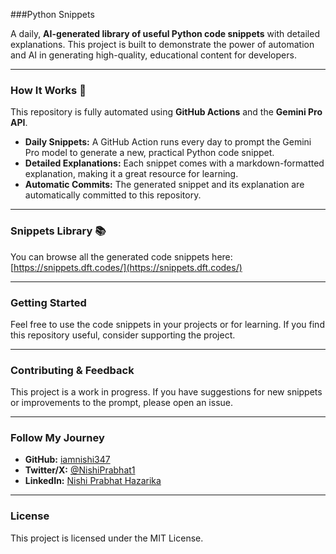 ###Python Snippets

A daily, **AI-generated library of useful Python code snippets** with detailed explanations. This project is built to demonstrate the power of automation and AI in generating high-quality, educational content for developers.

---

### How It Works 🤖

This repository is fully automated using **GitHub Actions** and the **Gemini Pro API**.

* **Daily Snippets:** A GitHub Action runs every day to prompt the Gemini Pro model to generate a new, practical Python code snippet.
* **Detailed Explanations:** Each snippet comes with a markdown-formatted explanation, making it a great resource for learning.
* **Automatic Commits:** The generated snippet and its explanation are automatically committed to this repository.

---

### Snippets Library 📚

You can browse all the generated code snippets here:
[https://snippets.dft.codes/](https://snippets.dft.codes/)

---

### Getting Started

Feel free to use the code snippets in your projects or for learning. If you find this repository useful, consider supporting the project.

---

### Contributing & Feedback

This project is a work in progress. If you have suggestions for new snippets or improvements to the prompt, please open an issue.

---

### Follow My Journey

* **GitHub:** [iamnishi347](https://github.com/iamnishi347)
* **Twitter/X:** [@NishiPrabhat1](https://twitter.com/NishiPrabhat1)
* **LinkedIn:** [Nishi Prabhat Hazarika](https://www.linkedin.com/in/nishi-prabhat-hazarika)

---

### License

This project is licensed under the MIT License.
